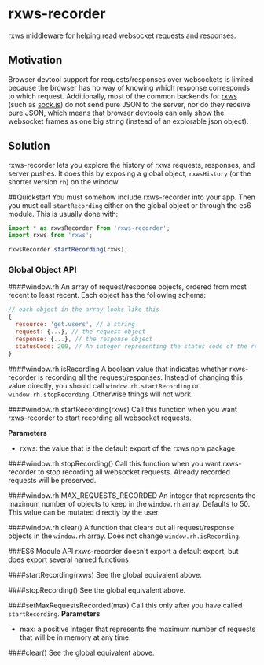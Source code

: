 # rxws-recorder
rxws middleware for helping read websocket requests and responses.

## Motivation
Browser devtool support for requests/responses over websockets is limited because the browser has no way of knowing which response corresponds to which request. Additionally, most of the common backends for [rxws](https://github.com/CanopyTax/rxws) (such as [sock.js](https://github.com/sockjs)) do not send pure JSON to the server, nor do they receive pure JSON, which means that browser devtools can only show the websocket frames as one big string (instead of an explorable json object).

## Solution
rxws-recorder lets you explore the history of rxws requests, responses, and server pushes. It does this by exposing a global object, `rxwsHistory` (or the shorter version `rh`) on the window.

##Quickstart
You must somehow include rxws-recorder into your app. Then you must call `startRecording` either on the global object or through the es6 module. This is usually done with:
```js
import * as rxwsRecorder from 'rxws-recorder';
import rxws from 'rxws';

rxwsRecorder.startRecording(rxws);
```

### Global Object API
####window.rh
An array of request/response objects, ordered from most recent to least recent. Each object has the following schema:
```js
// each object in the array looks like this
{
  resource: 'get.users', // a string
  request: {...}, // the request object
  response: {...}, // the response object
  statusCode: 200, // An integer representing the status code of the request
}
```

####window.rh.isRecording
A boolean value that indicates whether rxws-recorder is recording all the request/responses. Instead of changing this value directly, you should call `window.rh.startRecording` or `window.rh.stopRecording`. Otherwise things will not work.

####window.rh.startRecording(rxws)
Call this function when you want rxws-recorder to start recording all websocket requests.

**Parameters**
- rxws: the value that is the default export of the rxws npm package.

####window.rh.stopRecording()
Call this function when you want rxws-recorder to stop recording all websocket requests. Already recorded requests will be preserved.

####window.rh.MAX_REQUESTS_RECORDED
An integer that represents the maximum number of objects to keep in the `window.rh` array. Defaults to 50. This value can be mutated directly by the user.

####window.rh.clear()
A function that clears out all request/response objects in the `window.rh` array. Does not change `window.rh.isRecording`.

###ES6 Module API
rxws-recorder doesn't export a default export, but does export several named functions

####startRecording(rxws)
See the global equivalent above.

####stopRecording()
See the global equivalent above.

####setMaxRequestsRecorded(max)
Call this only after you have called `startRecording`.
**Parameters**
- max: a positive integer that represents the maximum number of requests that will be in memory at any time.

####clear()
See the global equivalent above.
